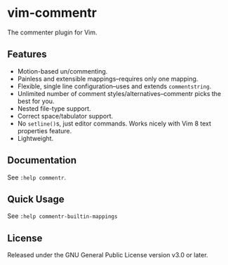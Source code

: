 # vim-commentr

The commenter plugin for Vim.

## Features

- Motion-based un/commenting.
- Painless and extensible mappings–requires only one mapping.
- Flexible, single line configuration–uses and extends `commentstring`.
- Unlimited number of comment styles/alternatives–commentr picks the best for you.
- Nested file-type support.
- Correct space/tabulator support.
- No `setline()`s, just editor commands. Works nicely with Vim 8 text properties feature.
- Lightweight.

## Documentation

See `:help commentr`.

## Quick Usage

See `:help commentr-builtin-mappings`

## License

Released under the GNU General Public License version v3.0 or later.

[modeline]: # (vim: tw=78)
